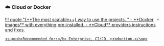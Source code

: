 
### ☁️ Cloud or Docker

<div class="hover-pop" markdown>
<a href="site:get/docker">
!!! quote "{++The most scalable++} way to use the projects. <span style="float: right;"><small>⭐️</small></span>"
    - **Docker images** with everything pre-installed.
    - **Cloud** providers instructions and fixes.

    <sup><b>Recommended for:</b> Enterprise, CI/CD, production.</sup>
</a></div>
